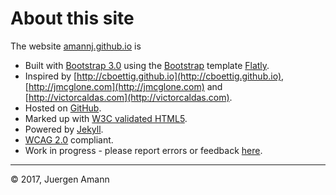 About this site
========


The website [amannj.github.io](https://amannj.github.io/) is

- Built with [Bootstrap 3.0](http://getbootstrap.com/) using the [Bootstrap](http://bootswatch.com/) template [Flatly](http://bootswatch.com/flatly/).
- Inspired by [http://cboettig.github.io](http://cboettig.github.io), [http://jmcglone.com](http://jmcglone.com) and [http://victorcaldas.com](http://victorcaldas.com).
- Hosted on [GitHub](http://github.com/amannj/amannj.github.io).
- Marked up with [W3C validated HTML5](http://validator.w3.org/check?uri=http%3A%2F%2Fjmcglone.com%2F).
- Powered by [Jekyll](http://jekyllrb.com/).
- [WCAG 2.0](http://www.w3.org/TR/WCAG20/) compliant.
- Work in progress - please report errors or feedback [here](http://github.com/amannj/amannj.github.io/issues).


----------------------------------------------------------------
&#169; 2017, Juergen Amann
